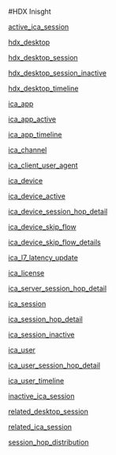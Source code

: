 #HDX Inisght

[active_ica_session](../hdx-insight/active_ica_session.md)
[hdx_desktop](../hdx-insight/hdx_desktop.md)
[hdx_desktop_session](../hdx-insight/hdx_desktop_session.md)
[hdx_desktop_session_inactive](../hdx-insight/hdx_desktop_session_inactive.md)
[hdx_desktop_timeline](../hdx-insight/hdx_desktop_timeline.md)
[ica_app](../hdx-insight/ica_app.md)
[ica_app_active](../hdx-insight/ica_app_active.md)
[ica_app_timeline](../hdx-insight/ica_app_timeline.md)
[ica_channel](../hdx-insight/ica_channel.md)
[ica_client_user_agent](../hdx-insight/ica_client_user_agent.md)
[ica_device](../hdx-insight/ica_device.md)
[ica_device_active](../hdx-insight/ica_device_active.md)
[ica_device_session_hop_detail](../hdx-insight/ica_device_session_hop_detail.md)
[ica_device_skip_flow](../hdx-insight/ica_device_skip_flow.md)
[ica_device_skip_flow_details](../hdx-insight/ica_device_skip_flow_details.md)
[ica_l7_latency_update](../hdx-insight/ica_l7_latency_update.md)
[ica_license](../hdx-insight/ica_license.md)
[ica_server_session_hop_detail](../hdx-insight/ica_server_session_hop_detail.md)
[ica_session](../hdx-insight/ica_session.md)
[ica_session_hop_detail](../hdx-insight/ica_session_hop_detail.md)
[ica_session_inactive](../hdx-insight/ica_session_inactive.md)
[ica_user](../hdx-insight/ica_user.md)
[ica_user_session_hop_detail](../hdx-insight/ica_user_session_hop_detail.md)
[ica_user_timeline](../hdx-insight/ica_user_timeline.md)
[inactive_ica_session](../hdx-insight/inactive_ica_session.md)
[related_desktop_session](../hdx-insight/related_desktop_session.md)
[related_ica_session](../hdx-insight/related_ica_session.md)
[session_hop_distribution](../hdx-insight/session_hop_distribution.md)


